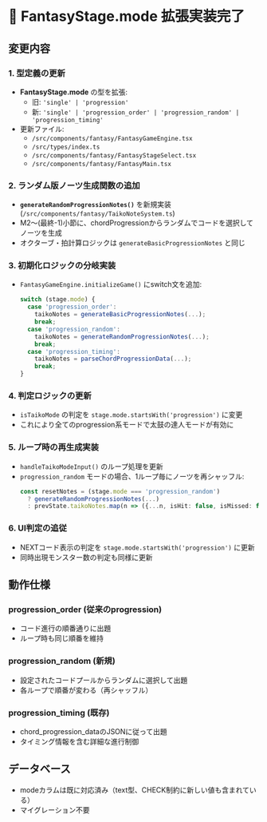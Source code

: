 # 🚀 FantasyStage.mode 拡張実装完了

## 変更内容

### 1. 型定義の更新
- **FantasyStage.mode** の型を拡張:
  - 旧: `'single' | 'progression'`
  - 新: `'single' | 'progression_order' | 'progression_random' | 'progression_timing'`
- 更新ファイル:
  - `/src/components/fantasy/FantasyGameEngine.tsx`
  - `/src/types/index.ts`
  - `/src/components/fantasy/FantasyStageSelect.tsx`
  - `/src/components/fantasy/FantasyMain.tsx`

### 2. ランダム版ノーツ生成関数の追加
- **`generateRandomProgressionNotes()`** を新規実装 (`/src/components/fantasy/TaikoNoteSystem.ts`)
- M2〜(最終-1)小節に、chordProgressionからランダムでコードを選択してノーツを生成
- オクターブ・拍計算ロジックは `generateBasicProgressionNotes` と同じ

### 3. 初期化ロジックの分岐実装
- `FantasyGameEngine.initializeGame()` にswitch文を追加:
  ```typescript
  switch (stage.mode) {
    case 'progression_order':
      taikoNotes = generateBasicProgressionNotes(...);
      break;
    case 'progression_random':
      taikoNotes = generateRandomProgressionNotes(...);
      break;
    case 'progression_timing':
      taikoNotes = parseChordProgressionData(...);
      break;
  }
  ```

### 4. 判定ロジックの更新
- `isTaikoMode` の判定を `stage.mode.startsWith('progression')` に変更
- これにより全てのprogression系モードで太鼓の達人モードが有効に

### 5. ループ時の再生成実装
- `handleTaikoModeInput()` のループ処理を更新
- `progression_random` モードの場合、1ループ毎にノーツを再シャッフル:
  ```typescript
  const resetNotes = (stage.mode === 'progression_random')
    ? generateRandomProgressionNotes(...)
    : prevState.taikoNotes.map(n => ({...n, isHit: false, isMissed: false}));
  ```

### 6. UI判定の追従
- NEXTコード表示の判定を `stage.mode.startsWith('progression')` に更新
- 同時出現モンスター数の判定も同様に更新

## 動作仕様

### progression_order (従来のprogression)
- コード進行の順番通りに出題
- ループ時も同じ順番を維持

### progression_random (新規)
- 設定されたコードプールからランダムに選択して出題
- 各ループで順番が変わる（再シャッフル）

### progression_timing (既存)
- chord_progression_dataのJSONに従って出題
- タイミング情報を含む詳細な進行制御

## データベース
- modeカラムは既に対応済み（text型、CHECK制約に新しい値も含まれている）
- マイグレーション不要